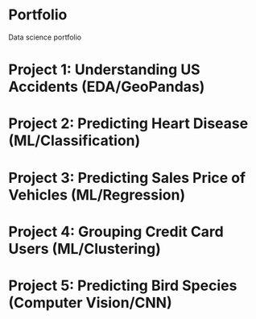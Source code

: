 # Portfolio
Data science portfolio

# Project 1: Understanding US Accidents (EDA/GeoPandas)

# Project 2: Predicting Heart Disease (ML/Classification)

# Project 3: Predicting Sales Price of Vehicles (ML/Regression)

# Project 4: Grouping Credit Card Users (ML/Clustering)

# Project 5: Predicting Bird Species (Computer Vision/CNN)
